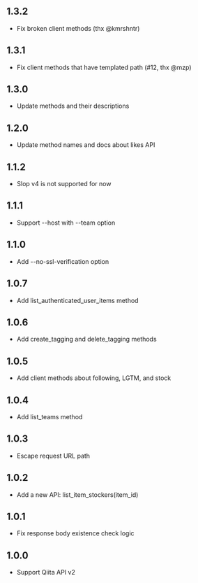 ## 1.3.2
- Fix broken client methods (thx @kmrshntr)

## 1.3.1
- Fix client methods that have templated path (#12, thx @mzp)

## 1.3.0
- Update methods and their descriptions

## 1.2.0
- Update method names and docs about likes API

## 1.1.2
- Slop v4 is not supported for now

## 1.1.1
- Support --host with --team option

## 1.1.0
- Add --no-ssl-verification option

## 1.0.7
- Add list_authenticated_user_items method

## 1.0.6
- Add create_tagging and delete_tagging methods

## 1.0.5
- Add client methods about following, LGTM, and stock

## 1.0.4
- Add list_teams method

## 1.0.3
- Escape request URL path

## 1.0.2
- Add a new API: list_item_stockers(item_id)

## 1.0.1
- Fix response body existence check logic

## 1.0.0
- Support Qiita API v2
